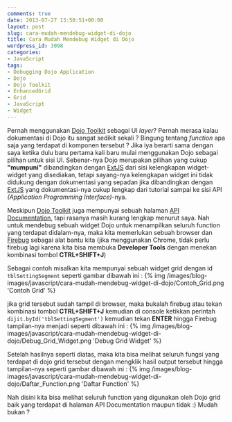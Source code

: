 ```yaml
---
comments: true
date: 2013-07-27 13:50:51+00:00
layout: post
slug: cara-mudah-mendebug-widget-di-dojo
title: Cara Mudah Mendebug Widget di Dojo
wordpress_id: 3098
categories:
- JavaScript
tags:
- Debugging Dojo Application
- Dojo
- Dojo Toolkit
- EnhancedGrid
- Grid
- JavaScript
- Widget
---
```


Pernah menggunakan [Dojo Toolkit](http://dojotoolkit.org/) sebagai UI _layer_? Pernah merasa kalau dokumentasi di Dojo itu sangat sedikit sekali ? Bingung tentang _function_ apa saja yang terdapat di komponen tersebut ? Jika iya berarti sama dengan saya ketika dulu baru pertama kali baru mulai menggunakan Dojo sebagai pilihan untuk sisi UI. Sebenar-nya Dojo merupakan pilihan yang cukup **"mumpuni"** dibandingkan dengan [ExtJS](http://www.sencha.com/products/extjs) dari sisi kelengkapan widget-widget yang disediakan, tetapi sayang-nya kelengkapan widget ini tidak didukung dengan dokumentasi yang sepadan jika dibandingkan dengan [ExtJS](http://www.sencha.com/products/extjs) yang dokumentasi-nya cukup lengkap dari tutorial sampai ke sisi API _(Application Programming Interface)_-nya.

Meskipun [Dojo Toolkit](http://dojotoolkit.org/) juga mempunyai sebuah halaman [API Documentation](http://dojotoolkit.org/api/), tapi rasanya masih kurang lengkap menurut saya. Nah untuk mendebug sebuah widget Dojo untuk menampilkan seluruh function yang terdapat didalam-nya, maka kita memerlukan sebuah browser dan [Firebug](http://getfirebug.com/) sebagai alat bantu kita (jika menggunakan Chrome, tidak perlu firebug lagi karena kita bisa membuka **Developer Tools** dengan menekan kombinasi tombol **CTRL+SHIFT+J**)

Sebagai contoh misalkan kita mempunyai sebuah widget grid dengan id `tblSettingSegment` seperti gambar dibawah ini :
{% img /images/blog-images/javascript/cara-mudah-mendebug-widget-di-dojo/Contoh_Grid.png 'Contoh Grid' %}

<!-- more -->
jika grid tersebut sudah tampil di browser, maka bukalah firebug atau tekan kombinasi tombol **CTRL+SHIFT+J** kemudian di console ketikkan perintah `dijit.byId('tblSettingSegment')` kemudian tekan **ENTER** hingga Firebug tampilan-nya menjadi seperti dibawah ini :
{% img /images/blog-images/javascript/cara-mudah-mendebug-widget-di-dojo/Debug_Grid_Widget.png 'Debug Grid Widget' %}

Setelah hasilnya seperti diatas, maka kita bisa melihat seluruh fungsi yang terdapat di dojo grid tersebut dengan mengklik hasil output tersebut hingga tampilan-nya seperti gambar dibawah ini :
{% img /images/blog-images/javascript/cara-mudah-mendebug-widget-di-dojo/Daftar_Function.png 'Daftar Function' %}

Nah disini kita bisa melihat seluruh function yang digunakan oleh Dojo grid baik yang terdapat di halaman API Documentation maupun tidak :) Mudah bukan ?

